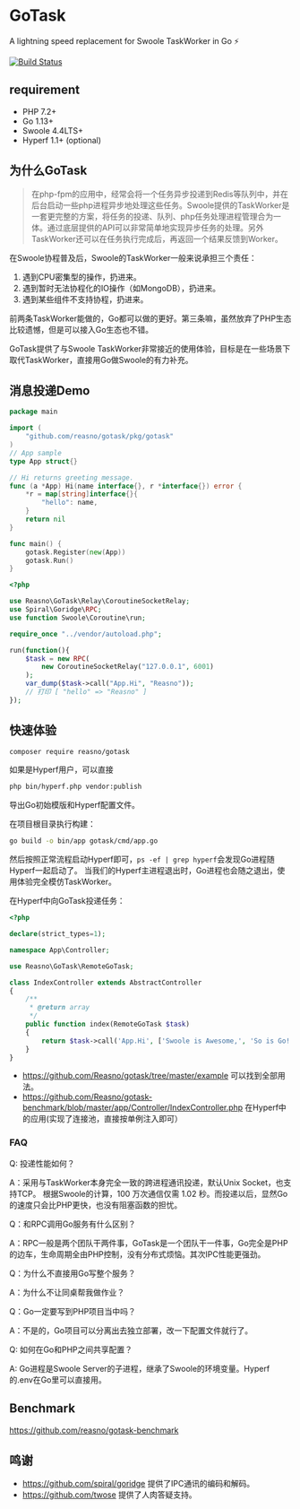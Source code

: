 # GoTask

A lightning speed replacement for Swoole TaskWorker in Go ⚡️

[![Build Status](https://travis-ci.org/Reasno/gotask.svg?branch=master)](https://travis-ci.org/Reasno/gotask)

## requirement

* PHP 7.2+
* Go 1.13+
* Swoole 4.4LTS+
* Hyperf 1.1+ (optional)

## 为什么GoTask

> 在php-fpm的应用中，经常会将一个任务异步投递到Redis等队列中，并在后台启动一些php进程异步地处理这些任务。Swoole提供的TaskWorker是一套更完整的方案，将任务的投递、队列、php任务处理进程管理合为一体。通过底层提供的API可以非常简单地实现异步任务的处理。另外TaskWorker还可以在任务执行完成后，再返回一个结果反馈到Worker。

在Swoole协程普及后，Swoole的TaskWorker一般来说承担三个责任：

1. 遇到CPU密集型的操作，扔进来。
2. 遇到暂时无法协程化的IO操作（如MongoDB），扔进来。
3. 遇到某些组件不支持协程，扔进来。

前两条TaskWorker能做的，Go都可以做的更好。第三条嘛，虽然放弃了PHP生态比较遗憾，但是可以接入Go生态也不错。

GoTask提供了与Swoole TaskWorker非常接近的使用体验，目标是在一些场景下取代TaskWorker，直接用Go做Swoole的有力补充。

## 消息投递Demo

```go
package main

import (
	"github.com/reasno/gotask/pkg/gotask"
)
// App sample
type App struct{}

// Hi returns greeting message.
func (a *App) Hi(name interface{}, r *interface{}) error {
	*r = map[string]interface{}{
		"hello": name,
	}
	return nil
}

func main() {
	gotask.Register(new(App))
	gotask.Run()
}
```

```php
<?php

use Reasno\GoTask\Relay\CoroutineSocketRelay;
use Spiral\Goridge\RPC;
use function Swoole\Coroutine\run;

require_once "../vendor/autoload.php";

run(function(){
    $task = new RPC(
        new CoroutineSocketRelay("127.0.0.1", 6001)
    );
    var_dump($task->call("App.Hi", "Reasno"));
    // 打印 [ "hello" => "Reasno" ]
});

```

## 快速体验

```bash
composer require reasno/gotask
```

如果是Hyperf用户，可以直接

```bash
php bin/hyperf.php vendor:publish
```

导出Go初始模版和Hyperf配置文件。

在项目根目录执行构建：

```bash
go build -o bin/app gotask/cmd/app.go
```

然后按照正常流程启动Hyperf即可，`ps -ef | grep hyperf`会发现Go进程随Hyperf一起启动了。
当我们的Hyperf主进程退出时，Go进程也会随之退出，使用体验完全模仿TaskWorker。

在Hyperf中向GoTask投递任务：

```php
<?php

declare(strict_types=1);

namespace App\Controller;

use Reasno\GoTask\RemoteGoTask;

class IndexController extends AbstractController
{
    /**
     * @return array
     */
    public function index(RemoteGoTask $task)
    {
        return $task->call('App.Hi', ['Swoole is Awesome,', 'So is Go!']);
    }
}
```


* https://github.com/Reasno/gotask/tree/master/example 可以找到全部用法。
* https://github.com/Reasno/gotask-benchmark/blob/master/app/Controller/IndexController.php 在Hyperf中的应用(实现了连接池，直接按单例注入即可）

### FAQ

Q: 投递性能如何？

A：采用与TaskWorker本身完全一致的跨进程通讯投递，默认Unix Socket，也支持TCP。
根据Swoole的计算，100 万次通信仅需 1.02 秒。而投递以后，显然Go的速度只会比PHP更快，也没有阻塞函数的担忧。

Q：和RPC调用Go服务有什么区别？

A：RPC一般是两个团队干两件事，GoTask是一个团队干一件事，Go完全是PHP的边车，生命周期全由PHP控制，没有分布式烦恼。其次IPC性能更强劲。

Q：为什么不直接用Go写整个服务？

A：为什么不让同桌帮我做作业？

Q：Go一定要写到PHP项目当中吗？

A：不是的，Go项目可以分离出去独立部署，改一下配置文件就行了。

Q: 如何在Go和PHP之间共享配置？

A: Go进程是Swoole Server的子进程，继承了Swoole的环境变量。Hyperf的.env在Go里可以直接用。

## Benchmark

https://github.com/reasno/gotask-benchmark

## 鸣谢
* https://github.com/spiral/goridge 提供了IPC通讯的编码和解码。
* https://github.com/twose 提供了人肉答疑支持。



